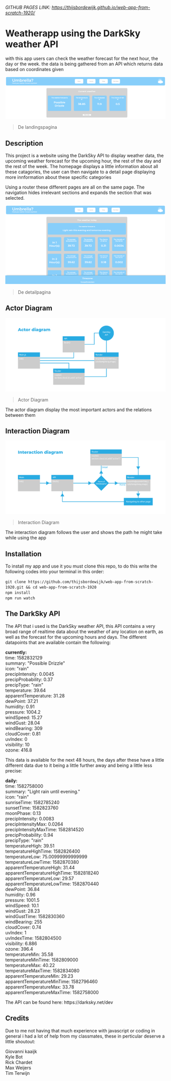 <em> GITHUB PAGES LINK: https://thijsbordewijk.github.io/web-app-from-scratch-1920/ </em> 
 
<h1> Weatherapp using the DarkSky weather API </h1>

<p>with this app users can check the weather forecast for the next hour, the day or the week. the data is being gathered from an API which returns data based on coordinates given</p>

![Project image](https://github.com/thijsbordewijk/web-app-from-scratch-1920/blob/master/docs/img/landingspagina.PNG)
> De landingspagina
 
<h2>Description</h2>

<p>This project is a website using the DarkSky API to display weather data, the upcoming weather forecast for the upcoming hour, the rest of the day and the rest of the week. The homepage displays a little information about all these catagories, the user can then navigate to a detail page displaying more innformation about these specific categories</p>

<p>Using a router these different pages are all on the same page. The navigation hides irrelevant sections and expands the section that was selected. </p>

![Project image](https://github.com/thijsbordewijk/web-app-from-scratch-1920/blob/master/docs/img/detailpagina.PNG)
> De detailpagina

<h2>Actor Diagram</h2>

![Project image](https://github.com/thijsbordewijk/web-app-from-scratch-1920/blob/master/docs/img/actor%20diagram.png)
> Actor Diagram

<p>The actor diagram display the most important actors and the relations between them</p>

<h2>Interaction Diagram</h2>

![Project image](https://github.com/thijsbordewijk/web-app-from-scratch-1920/blob/master/docs/img/interaction%20diagram.png)
> Interaction Diagram

<p>The interaction diagram follows the user and shows the path he might take while using the app</p>

<h2>Installation</h2>

<p>To install my app and use it you must clone this repo, to do this write the following codes into your terminal in this order:</p>

```git clone https://github.com/thijsbordewijk/web-app-from-scratch-1920.git && cd web-app-from-scratch-1920```<br />
```npm install```<br />
```npm run watch```<br />
 
 <h2>The DarkSky API</h2>
 
 <p>The API that i used is the DarkSky weather API, this API contains a very broad range of realtime data about the weather of any location on earth, as well as the forecast for the upcoming hours and days. The different datapoints that are available contain the following:</p>
 
 <p><strong>currently:</strong><br />
time: 1582832129<br />
summary: "Possible Drizzle"<br />
icon: "rain"<br />
precipIntensity: 0.0045<br />
precipProbability: 0.37<br />
precipType: "rain"<br />
temperature: 39.64<br />
apparentTemperature: 31.28<br />
dewPoint: 37.21<br />
humidity: 0.91<br />
pressure: 1004.2<br />
windSpeed: 15.27<br />
windGust: 28.04<br />
windBearing: 309<br />
cloudCover: 0.81<br />
uvIndex: 0<br />
visibility: 10<br />
ozone: 416.8<br />
 </p>
 
 <p>This data is available for the next 48 hours, the days after these have a little different data due to it being a little further away and being a little less precise:</p>
 
 <p>
<strong>daily:</strong><br />
time: 1582758000<br />
summary: "Light rain until evening."<br />
icon: "rain"<br />
sunriseTime: 1582785240<br />
sunsetTime: 1582823760<br />
moonPhase: 0.13<br />
precipIntensity: 0.0083<br />
precipIntensityMax: 0.0264<br />
precipIntensityMaxTime: 1582814520<br />
precipProbability: 0.94<br />
precipType: "rain"<br />
temperatureHigh: 39.51<br />
temperatureHighTime: 1582826400<br />
temperatureLow: 75.00999999999999<br />
temperatureLowTime: 1582870380<br />
apparentTemperatureHigh: 31.44<br />
apparentTemperatureHighTime: 1582818240<br />
apparentTemperatureLow: 29.57<br />
apparentTemperatureLowTime: 1582870440<br />
dewPoint: 36.84<br />
humidity: 0.96<br />
pressure: 1001.5<br />
windSpeed: 10.1<br />
windGust: 28.23<br />
windGustTime: 1582830360<br />
windBearing: 255<br />
cloudCover: 0.74<br />
uvIndex: 1<br />
uvIndexTime: 1582804500<br />
visibility: 6.886<br />
ozone: 396.4<br />
temperatureMin: 35.58<br />
temperatureMinTime: 1582809000<br />
temperatureMax: 40.22<br />
temperatureMaxTime: 1582834080<br />
apparentTemperatureMin: 29.23<br />
apparentTemperatureMinTime: 1582796460<br />
apparentTemperatureMax: 33.78<br />
apparentTemperatureMaxTime: 1582758000<br />
</p>
 
 <p>The API can be found here: https://darksky.net/dev</p>
 
 <h2>Credits</h2>
 
 <p>Due to me not having that much experience with javascript or coding in general i had a lot of help from my classmates, these in perticular deserve a little shoutout:</p>
 
 <p>
 Giovanni kaaijk<br />
 Kyle Bot<br />
 Rick Chardet<br />
 Max Weijers<br />
 Tim Terwijn<br />
</p>

